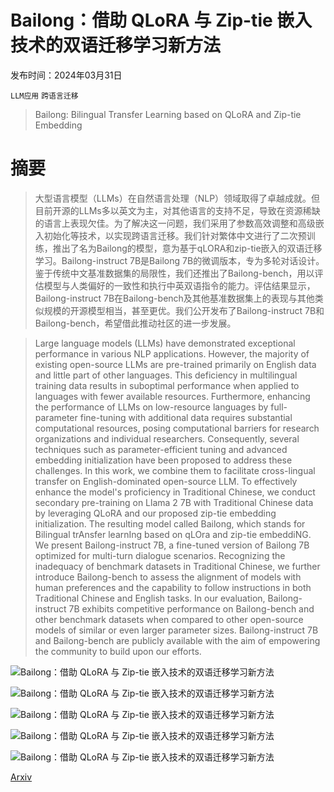 # Bailong：借助 QLoRA 与 Zip-tie 嵌入技术的双语迁移学习新方法

发布时间：2024年03月31日

`LLM应用` `跨语言迁移`

> Bailong: Bilingual Transfer Learning based on QLoRA and Zip-tie Embedding

# 摘要

> 大型语言模型（LLMs）在自然语言处理（NLP）领域取得了卓越成就。但目前开源的LLMs多以英文为主，对其他语言的支持不足，导致在资源稀缺的语言上表现欠佳。为了解决这一问题，我们采用了参数高效调整和高级嵌入初始化等技术，以实现跨语言迁移。我们针对繁体中文进行了二次预训练，推出了名为Bailong的模型，意为基于qLORA和zip-tie嵌入的双语迁移学习。Bailong-instruct 7B是Bailong 7B的微调版本，专为多轮对话设计。鉴于传统中文基准数据集的局限性，我们还推出了Bailong-bench，用以评估模型与人类偏好的一致性和执行中英双语指令的能力。评估结果显示，Bailong-instruct 7B在Bailong-bench及其他基准数据集上的表现与其他类似规模的开源模型相当，甚至更优。我们公开发布了Bailong-instruct 7B和Bailong-bench，希望借此推动社区的进一步发展。

> Large language models (LLMs) have demonstrated exceptional performance in various NLP applications. However, the majority of existing open-source LLMs are pre-trained primarily on English data and little part of other languages. This deficiency in multilingual training data results in suboptimal performance when applied to languages with fewer available resources. Furthermore, enhancing the performance of LLMs on low-resource languages by full-parameter fine-tuning with additional data requires substantial computational resources, posing computational barriers for research organizations and individual researchers. Consequently, several techniques such as parameter-efficient tuning and advanced embedding initialization have been proposed to address these challenges. In this work, we combine them to facilitate cross-lingual transfer on English-dominated open-source LLM. To effectively enhance the model's proficiency in Traditional Chinese, we conduct secondary pre-training on Llama 2 7B with Traditional Chinese data by leveraging QLoRA and our proposed zip-tie embedding initialization. The resulting model called Bailong, which stands for Bilingual trAnsfer learnIng based on qLOra and zip-tie embeddiNG. We present Bailong-instruct 7B, a fine-tuned version of Bailong 7B optimized for multi-turn dialogue scenarios. Recognizing the inadequacy of benchmark datasets in Traditional Chinese, we further introduce Bailong-bench to assess the alignment of models with human preferences and the capability to follow instructions in both Traditional Chinese and English tasks. In our evaluation, Bailong-instruct 7B exhibits competitive performance on Bailong-bench and other benchmark datasets when compared to other open-source models of similar or even larger parameter sizes. Bailong-instruct 7B and Bailong-bench are publicly available with the aim of empowering the community to build upon our efforts.

![Bailong：借助 QLoRA 与 Zip-tie 嵌入技术的双语迁移学习新方法](../../../paper_images/2404.00862/x1.png)

![Bailong：借助 QLoRA 与 Zip-tie 嵌入技术的双语迁移学习新方法](../../../paper_images/2404.00862/x2.png)

![Bailong：借助 QLoRA 与 Zip-tie 嵌入技术的双语迁移学习新方法](../../../paper_images/2404.00862/x3.png)

![Bailong：借助 QLoRA 与 Zip-tie 嵌入技术的双语迁移学习新方法](../../../paper_images/2404.00862/x4.png)

![Bailong：借助 QLoRA 与 Zip-tie 嵌入技术的双语迁移学习新方法](../../../paper_images/2404.00862/x5.png)

[Arxiv](https://arxiv.org/abs/2404.00862)